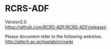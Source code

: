 # RCRS-ADF
Version2.0  
https://github.com/RCRS-ADF/RCRS-ADF/releases

Please document refer to the following websites.  
http://aitech.ac.jp/maslab/rcrswiki
